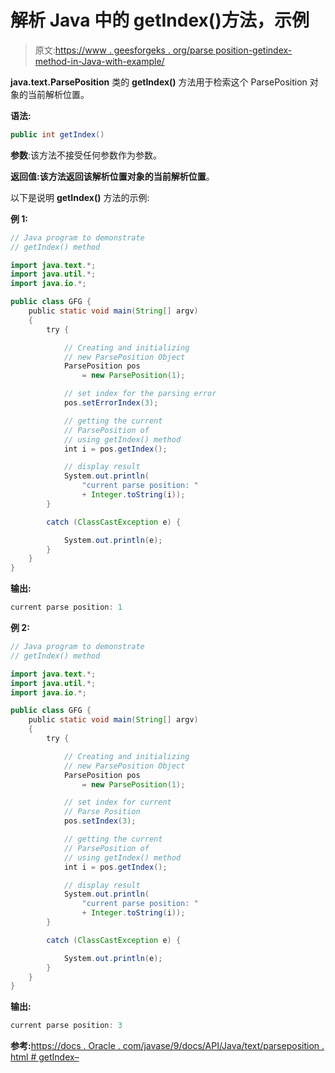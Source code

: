 # 解析 Java 中的 getIndex()方法，示例

> 原文:[https://www . geesforgeks . org/parse position-getindex-method-in-Java-with-example/](https://www.geeksforgeeks.org/parseposition-getindex-method-in-java-with-example/)

**java.text.ParsePosition** 类的 **getIndex()** 方法用于检索这个 ParsePosition 对象的当前解析位置。

**语法:**

```java
public int getIndex()
```

**参数**:该方法不接受任何参数作为参数。

**返回值:**该方法返回该解析位置对象的**当前解析位置**。

以下是说明 **getIndex()** 方法的示例:

**例 1:**

```java
// Java program to demonstrate
// getIndex() method

import java.text.*;
import java.util.*;
import java.io.*;

public class GFG {
    public static void main(String[] argv)
    {
        try {

            // Creating and initializing
            // new ParsePosition Object
            ParsePosition pos
                = new ParsePosition(1);

            // set index for the parsing error
            pos.setErrorIndex(3);

            // getting the current
            // ParsePosition of
            // using getIndex() method
            int i = pos.getIndex();

            // display result
            System.out.println(
                "current parse position: "
                + Integer.toString(i));
        }

        catch (ClassCastException e) {

            System.out.println(e);
        }
    }
}
```

**输出:**

```java
current parse position: 1

```

**例 2:**

```java
// Java program to demonstrate
// getIndex() method

import java.text.*;
import java.util.*;
import java.io.*;

public class GFG {
    public static void main(String[] argv)
    {
        try {

            // Creating and initializing
            // new ParsePosition Object
            ParsePosition pos
                = new ParsePosition(1);

            // set index for current
            // Parse Position
            pos.setIndex(3);

            // getting the current
            // ParsePosition of
            // using getIndex() method
            int i = pos.getIndex();

            // display result
            System.out.println(
                "current parse position: "
                + Integer.toString(i));
        }

        catch (ClassCastException e) {

            System.out.println(e);
        }
    }
}
```

**输出:**

```java
current parse position: 3

```

**参考:**[https://docs . Oracle . com/javase/9/docs/API/Java/text/parseposition . html # getIndex–](https://docs.oracle.com/javase/9/docs/api/java/text/ParsePosition.html#getIndex--)